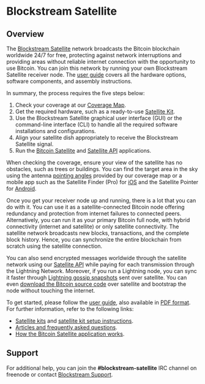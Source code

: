 # Blockstream Satellite

## Overview

The [Blockstream Satellite](https://blockstream.com/satellite/) network broadcasts the Bitcoin blockchain worldwide 24/7 for free, protecting against network interruptions and providing areas without reliable internet connection with the opportunity to use Bitcoin. You can join this network by running your own Blockstream Satellite receiver node. The [user guide](https://blockstream.github.io/satellite/) covers all the hardware options, software components, and assembly instructions.

In summary, the process requires the five steps below:

1. Check your coverage at our [Coverage Map](https://blockstream.com/satellite/#satellite_network-coverage).
2. Get the required hardware, such as a ready-to-use [Satellite Kit](https://store.blockstream.com/product-category/satellite_kits/).
3. Use the Blockstream Satellite graphical user interface (GUI) or the command-line interface (CLI) to handle all the required software installations and configurations.
4. Align your satellite dish appropriately to receive the Blockstream Satellite signal.
5. Run the [Bitcoin Satellite](https://github.com/Blockstream/bitcoinsatellite/) and [Satellite API](https://blockstream.github.io/satellite/doc/api.html) applications.

When checking the coverage, ensure your view of the satellite has no obstacles, such as trees or buildings. You can find the target area in the sky using the antenna [pointing angles](https://blockstream.github.io/satellite/doc/antenna-pointing.html#mount-the-antenna) provided by our coverage map or a mobile app such as the Satellite Finder (Pro) for [iOS](https://apps.apple.com/br/app/satellite-finder-pro/id1075788157) and the Satellite Pointer for [Android](https://play.google.com/store/apps/details?id=com.tda.satpointer).

Once you get your receiver node up and running, there is a lot that you can do with it. You can use it as a satellite-connected Bitcoin node offering redundancy and protection from internet failures to connected peers. Alternatively, you can run it as your primary Bitcoin full node, with hybrid connectivity (internet and satellite) or only satellite connectivity. The satellite network broadcasts new blocks, transactions, and the complete block history. Hence, you can synchronize the entire blockchain from scratch using the satellite connection.

You can also send encrypted messages worldwide through the satellite network using our [Satellite API](https://blockstream.github.io/satellite/doc/api.html) while paying for each transmission through the Lightning Network. Moreover, if you run a Lightning node, you can sync it faster through [Lightning gossip snapshots](https://blockstream.github.io/satellite/doc/api.html#lightning-gossip-snapshots) sent over satellite. You can even [download the Bitcoin source code](https://blockstream.github.io/satellite/doc/api.html#bitcoin-source-code-messages) over satellite and bootstrap the node without touching the internet.

To get started, please follow the [user guide](https://blockstream.github.io/satellite/), also available in [PDF format](https://satellite.blockstream.space/docs/blocksat_manual.pdf). For further information, refer to the following links:

- [Satellite kits](https://store.blockstream.com/product-category/satellite_kits/) and [satellite kit setup instructions](https://help.blockstream.com/hc/en-us/articles/900001613686).
- [Articles and frequently asked questions](https://help.blockstream.com/hc/en-us/categories/900000061466-Blockstream-Satellite/).
- [How the Bitcoin Satellite application works](https://github.com/Blockstream/bitcoinsatellite/wiki/doc/bitcoin-satellite.pdf).

## Support

For additional help, you can join the **#blockstream-satellite** IRC channel on freenode or contact [Blockstream Support](https://help.blockstream.com/).
